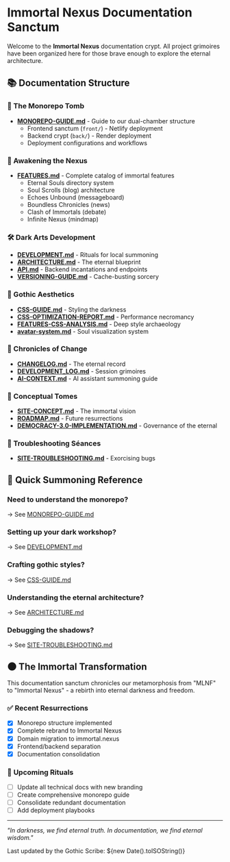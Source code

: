 # Immortal Nexus Documentation Sanctum

Welcome to the **Immortal Nexus** documentation crypt. All project grimoires have been organized here for those brave enough to explore the eternal architecture.

## 📚 Documentation Structure

### **🦇 The Monorepo Tomb**
- **[MONOREPO-GUIDE.md](./MONOREPO-GUIDE.md)** - Guide to our dual-chamber structure
  - Frontend sanctum (`front/`) - Netlify deployment
  - Backend crypt (`back/`) - Render deployment
  - Deployment configurations and workflows

### **🚀 Awakening the Nexus**
- **[FEATURES.md](./FEATURES.md)** - Complete catalog of immortal features
  - Eternal Souls directory system
  - Soul Scrolls (blog) architecture
  - Echoes Unbound (messageboard) 
  - Boundless Chronicles (news)
  - Clash of Immortals (debate)
  - Infinite Nexus (mindmap)

### **🛠️ Dark Arts Development**
- **[DEVELOPMENT.md](./DEVELOPMENT.md)** - Rituals for local summoning
- **[ARCHITECTURE.md](./ARCHITECTURE.md)** - The eternal blueprint
- **[API.md](./API.md)** - Backend incantations and endpoints
- **[VERSIONING-GUIDE.md](./VERSIONING-GUIDE.md)** - Cache-busting sorcery

### **🎨 Gothic Aesthetics**
- **[CSS-GUIDE.md](./CSS-GUIDE.md)** - Styling the darkness
- **[CSS-OPTIMIZATION-REPORT.md](./CSS-OPTIMIZATION-REPORT.md)** - Performance necromancy
- **[FEATURES-CSS-ANALYSIS.md](./FEATURES-CSS-ANALYSIS.md)** - Deep style archaeology
- **[avatar-system.md](./avatar-system.md)** - Soul visualization system

### **📜 Chronicles of Change**
- **[CHANGELOG.md](./CHANGELOG.md)** - The eternal record
- **[DEVELOPMENT_LOG.md](./DEVELOPMENT_LOG.md)** - Session grimoires
- **[AI-CONTEXT.md](./AI-CONTEXT.md)** - AI assistant summoning guide

### **🌙 Conceptual Tomes**
- **[SITE-CONCEPT.md](./SITE-CONCEPT.md)** - The immortal vision
- **[ROADMAP.md](./ROADMAP.md)** - Future resurrections
- **[DEMOCRACY-3.0-IMPLEMENTATION.md](./DEMOCRACY-3.0-IMPLEMENTATION.md)** - Governance of the eternal

### **🔮 Troubleshooting Séances**
- **[SITE-TROUBLESHOOTING.md](./SITE-TROUBLESHOOTING.md)** - Exorcising bugs

## 🎯 Quick Summoning Reference

### **Need to understand the monorepo?**
→ See [MONOREPO-GUIDE.md](./MONOREPO-GUIDE.md)

### **Setting up your dark workshop?**
→ See [DEVELOPMENT.md](./DEVELOPMENT.md) 

### **Crafting gothic styles?**
→ See [CSS-GUIDE.md](./CSS-GUIDE.md) 

### **Understanding the eternal architecture?**
→ See [ARCHITECTURE.md](./ARCHITECTURE.md) 

### **Debugging the shadows?**
→ See [SITE-TROUBLESHOOTING.md](./SITE-TROUBLESHOOTING.md)

## 🌑 The Immortal Transformation

This documentation sanctum chronicles our metamorphosis from "MLNF" to "Immortal Nexus" - a rebirth into eternal darkness and freedom.

### ✅ **Recent Resurrections**
- [x] Monorepo structure implemented
- [x] Complete rebrand to Immortal Nexus
- [x] Domain migration to immortal.nexus
- [x] Frontend/backend separation
- [x] Documentation consolidation

### 🦇 **Upcoming Rituals**
- [ ] Update all technical docs with new branding
- [ ] Create comprehensive monorepo guide
- [ ] Consolidate redundant documentation
- [ ] Add deployment playbooks

---

*"In darkness, we find eternal truth. In documentation, we find eternal wisdom."*

Last updated by the Gothic Scribe: ${new Date().toISOString()}
